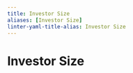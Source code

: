 ```yaml
---
title: Investor Size
aliases: [Investor Size]
linter-yaml-title-alias: Investor Size
---
```


# Investor Size
